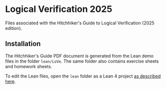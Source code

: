 # Logical Verification 2025

Files associated with the Hitchhiker's Guide to Logical Verification (2025
edition).


## Installation

The Hitchhiker's Guide PDF document is generated from the Lean demo files in
the folder `lean/LoVe`. The same folder also contains exercise sheets and
homework sheets.

To edit the Lean files, open the `lean` folder as a Lean 4 project [as described
here](https://leanprover-community.github.io/install/project.html#working-on-an-existing-project).
